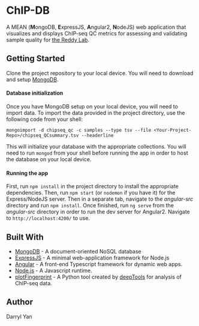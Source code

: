 # ChIP-DB
A MEAN (**M**ongoDB, **E**xpressJS, **A**ngular2, **N**odeJS) web application that visualizes
and displays ChIP-seq QC metrics for assessing and validating sample quality for
[the Reddy Lab](http://reddylab.org/).

## Getting Started
Clone the project repository to your local device. You will need to download and setup
[MongoDB](https://www.mongodb.com/download-center?jmp=tutorials#enterprise).

#### Database initialization
Once you have MongoDB setup on your local device, you will need to import data. To import the data provided in the
project directory, use the following code from your shell:

```
mongoimport -d chipseq_qc -c samples --type tsv --file <Your-Project-Repo>/chipseq_QCsummary.tsv --headerline
```

This will initialize your database with the appropriate collections. You will need to run `mongod` from your shell before running the app in order to host the database on your local device. 

#### Running the app
First, run `npm install` in the project directory to install the appropriate dependencies. Then, run `npm start` (or `nodemon` if you have it) for the Express/NodeJS server. Then in a separate tab, navigate to the *angular-src* directory and run `npm install`. Once finished, run `ng serve` from the *angular-src* directory in order to run the dev server for Angular2. Navigate to `http://localhost:4200/` to use.

## Built With
* [MongoDB](https://www.mongodb.com/) - A document-oriented NoSQL database
* [ExpressJS](https://expressjs.com/) - A minimal web-application framework for Node.js
* [Angular](https://angular.io/) - A front-end Typescript framework for dynamic web apps.
* [Node.js](https://nodejs.org/en/) - A Javascript runtime.
* [plotFingerprint](http://deeptools.readthedocs.io/en/latest/content/tools/plotFingerprint.html) - A Python tool
created by [deepTools](http://deeptools.readthedocs.io/en/latest/index.html) for analysis of ChIP-seq data.

## Author
Darryl Yan
